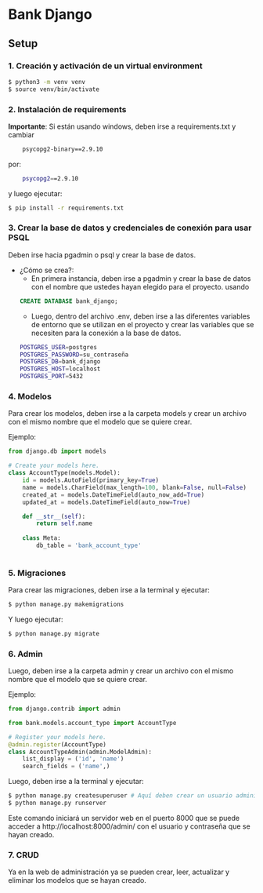 # Bank Django

## Setup

### 1. Creación y activación de un virtual environment
```bash
$ python3 -m venv venv
$ source venv/bin/activate
```
### 2. Instalación de requirements

**Importante**: Si están usando windows, deben irse a requirements.txt y cambiar
```bash
    psycopg2-binary==2.9.10
```
por: 
```bash
    psycopg2==2.9.10
```

y luego ejecutar:

```bash
$ pip install -r requirements.txt
```
### 3. Crear la base de datos y credenciales de conexión para usar PSQL
Deben irse hacia pgadmin o psql y crear la base de datos.
 - ¿Cómo se crea?:
    - En primera instancia, deben irse a pgadmin y crear la base de datos con el
    nombre que ustedes hayan elegido para el proyecto. usando 
    ```SQL
    CREATE DATABASE bank_django;
    ```
    - Luego, dentro del archivo .env, deben irse a las diferentes variables de entorno que se utilizan en el proyecto y crear las variables que se necesiten para la conexión a la base de datos.
    ```bash
    POSTGRES_USER=postgres
    POSTGRES_PASSWORD=su_contraseña
    POSTGRES_DB=bank_django
    POSTGRES_HOST=localhost
    POSTGRES_PORT=5432
    ```
### 4. Modelos
Para crear los modelos, deben irse a la carpeta models y crear un archivo con el mismo nombre que el modelo que se quiere crear.

Ejemplo:
```python
from django.db import models

# Create your models here.
class AccountType(models.Model):
    id = models.AutoField(primary_key=True)
    name = models.CharField(max_length=100, blank=False, null=False)
    created_at = models.DateTimeField(auto_now_add=True)
    updated_at = models.DateTimeField(auto_now=True)

    def __str__(self):
        return self.name
    
    class Meta:
        db_table = 'bank_account_type'
      
```

### 5. Migraciones
Para crear las migraciones, deben irse a la terminal y ejecutar:
```bash
$ python manage.py makemigrations
```
Y luego ejecutar:
```bash
$ python manage.py migrate
```


### 6. Admin
Luego, deben irse a la carpeta admin y crear un archivo con el mismo nombre que el modelo que se quiere crear.

Ejemplo:
```python
from django.contrib import admin

from bank.models.account_type import AccountType

# Register your models here.
@admin.register(AccountType)
class AccountTypeAdmin(admin.ModelAdmin):
    list_display = ('id', 'name')
    search_fields = ('name',)
```

Luego, deben irse a la terminal y ejecutar:
```bash
$ python manage.py createsuperuser # Aquí deben crear un usuario administrador
$ python manage.py runserver

```
Este comando iniciará un servidor web en el puerto 8000 que se puede acceder a http://localhost:8000/admin/ con el usuario y contraseña que se hayan creado.

### 7. CRUD
Ya en la web de administración ya se pueden crear, leer, actualizar y eliminar los modelos que se hayan creado.




